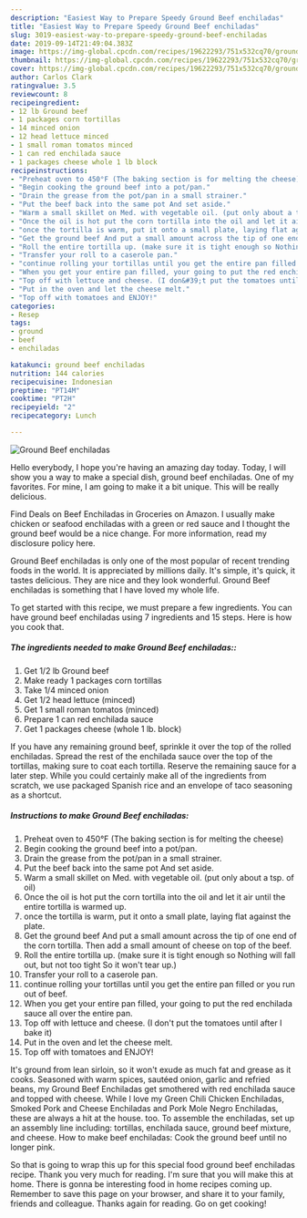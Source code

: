 ```yaml
---
description: "Easiest Way to Prepare Speedy Ground Beef enchiladas"
title: "Easiest Way to Prepare Speedy Ground Beef enchiladas"
slug: 3019-easiest-way-to-prepare-speedy-ground-beef-enchiladas
date: 2019-09-14T21:49:04.383Z
image: https://img-global.cpcdn.com/recipes/19622293/751x532cq70/ground-beef-enchiladas-recipe-main-photo.jpg
thumbnail: https://img-global.cpcdn.com/recipes/19622293/751x532cq70/ground-beef-enchiladas-recipe-main-photo.jpg
cover: https://img-global.cpcdn.com/recipes/19622293/751x532cq70/ground-beef-enchiladas-recipe-main-photo.jpg
author: Carlos Clark
ratingvalue: 3.5
reviewcount: 8
recipeingredient:
- 12 lb Ground beef
- 1 packages corn tortillas
- 14 minced onion
- 12 head lettuce minced
- 1 small roman tomatos minced
- 1 can red enchilada sauce
- 1 packages cheese whole 1 lb block
recipeinstructions:
- "Preheat oven to 450°F (The baking section is for melting the cheese)"
- "Begin cooking the ground beef into a pot/pan."
- "Drain the grease from the pot/pan in a small strainer."
- "Put the beef back into the same pot And set aside."
- "Warm a small skillet on Med. with vegetable oil. (put only about a tsp. of oil)"
- "Once the oil is hot put the corn tortilla into the oil and let it air until the entire tortilla is warmed up."
- "once the tortilla is warm, put it onto a small plate, laying flat against the plate."
- "Get the ground beef And put a small amount across the tip of one end of the corn tortilla. Then add a small amount of cheese on top of the beef."
- "Roll the entire tortilla up. (make sure it is tight enough so Nothing will fall out, but not too tight So it won&#39;t tear up.)"
- "Transfer your roll to a caserole pan."
- "continue rolling your tortillas until you get the entire pan filled or you run out of beef."
- "When you get your entire pan filled, your going to put the red enchilada sauce all over the entire pan."
- "Top off with lettuce and cheese. (I don&#39;t put the tomatoes until after I bake it)"
- "Put in the oven and let the cheese melt."
- "Top off with tomatoes and ENJOY!"
categories:
- Resep
tags:
- ground
- beef
- enchiladas

katakunci: ground beef enchiladas
nutrition: 144 calories
recipecuisine: Indonesian
preptime: "PT14M"
cooktime: "PT2H"
recipeyield: "2"
recipecategory: Lunch

---
```



![Ground Beef enchiladas](https://img-global.cpcdn.com/recipes/19622293/751x532cq70/ground-beef-enchiladas-recipe-main-photo.jpg)

Hello everybody, I hope you're having an amazing day today. Today, I will show you a way to make a special dish, ground beef enchiladas. One of my favorites. For mine, I am going to make it a bit unique. This will be really delicious.

Find Deals on Beef Enchiladas in Groceries on Amazon. I usually make chicken or seafood enchiladas with a green or red sauce and I thought the ground beef would be a nice change. For more information, read my disclosure policy here.

Ground Beef enchiladas is only one of the most popular of recent trending foods in the world. It is appreciated by millions daily. It's simple, it's quick, it tastes delicious. They are nice and they look wonderful. Ground Beef enchiladas is something that I have loved my whole life.


To get started with this recipe, we must prepare a few ingredients. You can have ground beef enchiladas using 7 ingredients and 15 steps. Here is how you cook that.

##### The ingredients needed to make Ground Beef enchiladas::

1. Get 1/2 lb Ground beef
1. Make ready 1 packages corn tortillas
1. Take 1/4 minced onion
1. Get 1/2 head lettuce (minced)
1. Get 1 small roman tomatos (minced)
1. Prepare 1 can red enchilada sauce
1. Get 1 packages cheese (whole 1 lb. block)


If you have any remaining ground beef, sprinkle it over the top of the rolled enchiladas. Spread the rest of the enchilada sauce over the top of the tortillas, making sure to coat each tortilla. Reserve the remaining sauce for a later step. While you could certainly make all of the ingredients from scratch, we use packaged Spanish rice and an envelope of taco seasoning as a shortcut. 

##### Instructions to make Ground Beef enchiladas:

1. Preheat oven to 450°F (The baking section is for melting the cheese)
1. Begin cooking the ground beef into a pot/pan.
1. Drain the grease from the pot/pan in a small strainer.
1. Put the beef back into the same pot And set aside.
1. Warm a small skillet on Med. with vegetable oil. (put only about a tsp. of oil)
1. Once the oil is hot put the corn tortilla into the oil and let it air until the entire tortilla is warmed up.
1. once the tortilla is warm, put it onto a small plate, laying flat against the plate.
1. Get the ground beef And put a small amount across the tip of one end of the corn tortilla. Then add a small amount of cheese on top of the beef.
1. Roll the entire tortilla up. (make sure it is tight enough so Nothing will fall out, but not too tight So it won&#39;t tear up.)
1. Transfer your roll to a caserole pan.
1. continue rolling your tortillas until you get the entire pan filled or you run out of beef.
1. When you get your entire pan filled, your going to put the red enchilada sauce all over the entire pan.
1. Top off with lettuce and cheese. (I don&#39;t put the tomatoes until after I bake it)
1. Put in the oven and let the cheese melt.
1. Top off with tomatoes and ENJOY!


It&#39;s ground from lean sirloin, so it won&#39;t exude as much fat and grease as it cooks. Seasoned with warm spices, sautéed onion, garlic and refried beans, my Ground Beef Enchiladas get smothered with red enchilada sauce and topped with cheese. While I love my Green Chili Chicken Enchiladas, Smoked Pork and Cheese Enchiladas and Pork Mole Negro Enchiladas, these are always a hit at the house. too. To assemble the enchiladas, set up an assembly line including: tortillas, enchilada sauce, ground beef mixture, and cheese. How to make beef enchiladas: Cook the ground beef until no longer pink. 

So that is going to wrap this up for this special food ground beef enchiladas recipe. Thank you very much for reading. I'm sure that you will make this at home. There is gonna be interesting food in home recipes coming up. Remember to save this page on your browser, and share it to your family, friends and colleague. Thanks again for reading. Go on get cooking!
